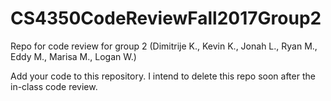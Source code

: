 # CS4350CodeReviewFall2017Group2
Repo for code review for group 2 (Dimitrije K., Kevin K., Jonah L., Ryan M., Eddy M., Marisa M., Logan W.)

Add your code to this repository. I intend to delete this repo soon after the in-class code review.
